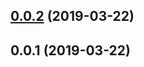 ## [0.0.2](https://github.com/cheminfo/ir-spectrum/compare/v0.0.1...v0.0.2) (2019-03-22)



## 0.0.1 (2019-03-22)



